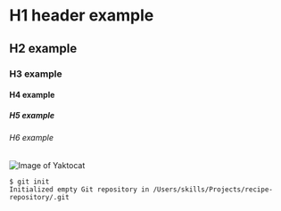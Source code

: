 # H1 header example
## H2 example
### H3 example
#### H4 example
##### H5 example
###### H6 example
![Image of Yaktocat](https://octodex.github.com/images/yaktocat.png)
```
$ git init
Initialized empty Git repository in /Users/skills/Projects/recipe-repository/.git
```
